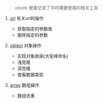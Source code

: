 
> utools 里面记录了平时需要使用的相关工具

1. [url](utools/url.md) 有关url的操作 
    - 获取指定的参数值
    - 删除指定的参数

2. [object](utools/object.md) 对象操作
    - 实现对象继承(大驼峰命名)
    - 浅克隆
    - 深克隆
    - 查看数据类型

3. [array](utools/array.md) 数组操作
    - 数组去重